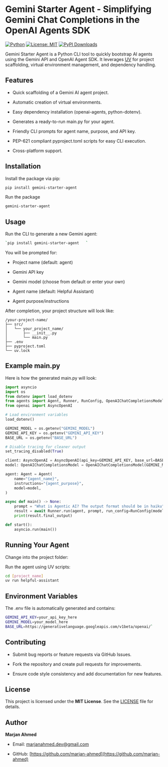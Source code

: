 Gemini Starter Agent - Simplifying Gemini Chat Completions in the OpenAI Agents SDK
======================================================================================

[![Python](https://img.shields.io/badge/python-3.13+-blue)](https://www.python.org/)
[![License: MIT](https://img.shields.io/badge/License-MIT-yellow.svg)](./LICENSE)
[![PyPI Downloads](https://static.pepy.tech/personalized-badge/gemini-starter-agent?period=total&units=INTERNATIONAL_SYSTEM&left_color=GRAY&right_color=BRIGHTGREEN&left_text=downloads)](https://pepy.tech/projects/gemini-starter-agent)

Gemini Starter Agent is a Python CLI tool to quickly bootstrap AI agents using the Gemini API and OpenAI Agent SDK. It leverages [UV](https://docs.astral.sh/uv/) for project scaffolding, virtual environment management, and dependency handling.

Features
--------

*   Quick scaffolding of a Gemini AI agent project.
    
*   Automatic creation of virtual environments.
    
*   Easy dependency installation (openai-agents, python-dotenv).
    
*   Generates a ready-to-run main.py for your agent.
    
*   Friendly CLI prompts for agent name, purpose, and API key.
    
*   PEP-621 compliant pyproject.toml scripts for easy CLI execution.
    
*   Cross-platform support.
    

Installation
------------
Install the package via pip:

```bash
pip install gemini-starter-agent
```

Run the package 

```bash
gemini-starter-agent
```

Usage
-----

Run the CLI to generate a new Gemini agent:

```bash
`pip install gemini-starter-agent   `

```

You will be prompted for:

*   Project name (default: agent)
    
*   Gemini API key
    
*   Gemini model (choose from default or enter your own)
    
*   Agent name (default: Helpful Assistant)
    
*   Agent purpose/instructions
    

After completion, your project structure will look like:

```Plain 
/your-project-name/
├── src/
│   └── your_project_name/
│       ├── __init__.py
│       └── main.py
├── .env
├── pyproject.toml
└── uv.lock
```

Example main.py
---------------

Here is how the generated main.py will look:

```python
import asyncio
import os
from dotenv import load_dotenv
from agents import Agent, Runner, RunConfig, OpenAIChatCompletionsModel, set_tracing_disabled
from openai import AsyncOpenAI

# Load environment variables
load_dotenv()

GEMINI_MODEL = os.getenv("GEMINI_MODEL")
GEMINI_API_KEY = os.getenv("GEMINI_API_KEY")
BASE_URL = os.getenv("BASE_URL")

# Disable tracing for cleaner output
set_tracing_disabled(True)

client: AsyncOpenAI = AsyncOpenAI(api_key=GEMINI_API_KEY, base_url=BASE_URL)
model: OpenAIChatCompletionsModel = OpenAIChatCompletionsModel(GEMINI_MODEL, client)

agent: Agent = Agent(
    name="{agent_name}",
    instructions="{agent_purpose}",
    model=model,
)

async def main() -> None:
    prompt = "What is Agentic AI? The output format should be in haiku" # enter a prompt here
    result = await Runner.run(agent, prompt, run_config=RunConfig(model))
    print(result.final_output)

def start():
    asyncio.run(main())
```

Running Your Agent
------------------

Change into the project folder:


Run the agent using UV scripts:

```sh
cd [project_name]
uv run helpful-assistant               

```

Environment Variables
---------------------

The .env file is automatically generated and contains:

```sh
GEMINI_API_KEY=your_api_key_here  
GEMINI_MODEL=your_model_here  
BASE_URL=https://generativelanguage.googleapis.com/v1beta/openai/`
```

Contributing
------------
*   Submit bug reports or feature requests via GitHub Issues.
    
*   Fork the repository and create pull requests for improvements.
    
*   Ensure code style consistency and add documentation for new features.
    

License
-------

This project is licensed under the **MIT License**. See the [LICENSE](./LICENSE) file for details.

Author
------

**Marjan Ahmed**

*   Email: [marjanahmed.dev@gmail.com](https://mailto:marjanahmed.dev@gmail.com/)
    
*   GitHub: [https://github.com/marjan-ahmed](https://github.com/marjan-ahmed)
